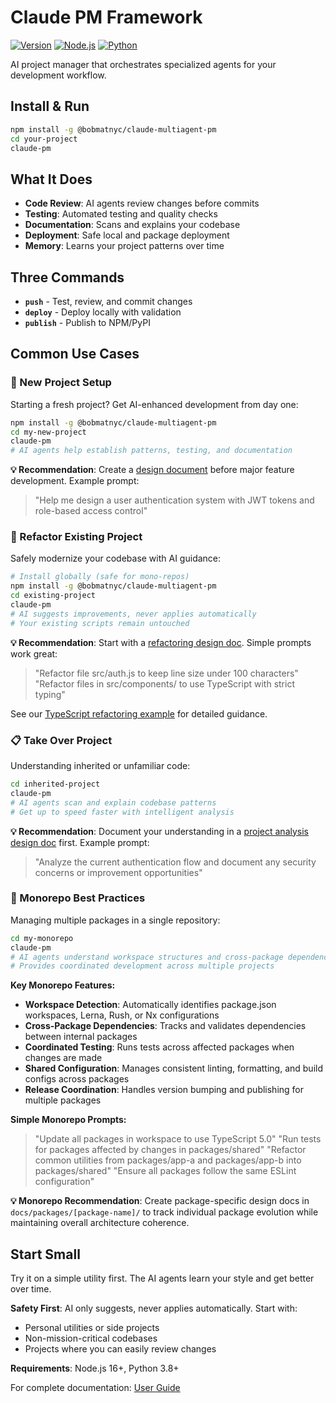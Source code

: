# Claude PM Framework

[![Version](https://img.shields.io/badge/version-0.6.1-blue.svg)](https://www.npmjs.com/package/@bobmatnyc/claude-multiagent-pm)
[![Node.js](https://img.shields.io/badge/node->=16.0.0-green.svg)](https://nodejs.org/)
[![Python](https://img.shields.io/badge/python->=3.8.0-green.svg)](https://python.org/)

AI project manager that orchestrates specialized agents for your development workflow.

## Install & Run

```bash
npm install -g @bobmatnyc/claude-multiagent-pm
cd your-project
claude-pm
```

## What It Does

- **Code Review**: AI agents review changes before commits
- **Testing**: Automated testing and quality checks
- **Documentation**: Scans and explains your codebase
- **Deployment**: Safe local and package deployment
- **Memory**: Learns your project patterns over time

## Three Commands

- **`push`** - Test, review, and commit changes
- **`deploy`** - Deploy locally with validation  
- **`publish`** - Publish to NPM/PyPI

## Common Use Cases

### 🌱 New Project Setup
Starting a fresh project? Get AI-enhanced development from day one:
```bash
npm install -g @bobmatnyc/claude-multiagent-pm
cd my-new-project
claude-pm
# AI agents help establish patterns, testing, and documentation
```

**💡 Recommendation**: Create a [design document](./docs/design/) before major feature development. Example prompt:
> "Help me design a user authentication system with JWT tokens and role-based access control"

### 🔧 Refactor Existing Project
Safely modernize your codebase with AI guidance:
```bash
# Install globally (safe for mono-repos)
npm install -g @bobmatnyc/claude-multiagent-pm
cd existing-project
claude-pm
# AI suggests improvements, never applies automatically
# Your existing scripts remain untouched
```

**💡 Recommendation**: Start with a [refactoring design doc](./docs/design/refactoring-design-doc-template.md). Simple prompts work great:
> "Refactor file src/auth.js to keep line size under 100 characters"
> "Refactor files in src/components/ to use TypeScript with strict typing"

See our [TypeScript refactoring example](./docs/design/typescript-refactoring-example.md) for detailed guidance.

### 📋 Take Over Project
Understanding inherited or unfamiliar code:
```bash
cd inherited-project
claude-pm
# AI agents scan and explain codebase patterns
# Get up to speed faster with intelligent analysis
```

**💡 Recommendation**: Document your understanding in a [project analysis design doc](./docs/design/) first. Example prompt:
> "Analyze the current authentication flow and document any security concerns or improvement opportunities"

### 🏢 Monorepo Best Practices
Managing multiple packages in a single repository:
```bash
cd my-monorepo
claude-pm
# AI agents understand workspace structures and cross-package dependencies
# Provides coordinated development across multiple projects
```

**Key Monorepo Features:**
- **Workspace Detection**: Automatically identifies package.json workspaces, Lerna, Rush, or Nx configurations
- **Cross-Package Dependencies**: Tracks and validates dependencies between internal packages
- **Coordinated Testing**: Runs tests across affected packages when changes are made
- **Shared Configuration**: Manages consistent linting, formatting, and build configs across packages
- **Release Coordination**: Handles version bumping and publishing for multiple packages

**Simple Monorepo Prompts:**
> "Update all packages in workspace to use TypeScript 5.0"
> "Run tests for packages affected by changes in packages/shared"
> "Refactor common utilities from packages/app-a and packages/app-b into packages/shared"
> "Ensure all packages follow the same ESLint configuration"

**💡 Monorepo Recommendation**: Create package-specific design docs in `docs/packages/[package-name]/` to track individual package evolution while maintaining overall architecture coherence.

## Start Small

Try it on a simple utility first. The AI agents learn your style and get better over time.

**Safety First**: AI only suggests, never applies automatically. Start with:
- Personal utilities or side projects
- Non-mission-critical codebases
- Projects where you can easily review changes

**Requirements**: Node.js 16+, Python 3.8+

For complete documentation: [User Guide](./docs/user-guide/README.md)